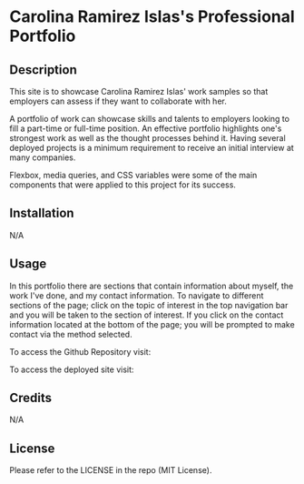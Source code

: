 # Carolina Ramirez Islas's Professional Portfolio

## Description

This site is to showcase Carolina Ramirez Islas' work samples so that employers can assess if they want to collaborate with her.

A portfolio of work can showcase skills and talents to employers looking to fill a part-time or full-time position. An effective portfolio highlights one's strongest work as well as the thought processes behind it. Having several deployed projects is a minimum requirement to receive an initial interview at many companies. 

Flexbox, media queries, and CSS variables were some of the main components that were applied to this project for its success.

## Installation

N/A

## Usage

In this portfolio there are sections that contain information about myself, the work I've done, and my contact information. To navigate to different sections of the page; click on the topic of interest in the top navigation bar and you will be taken to the section of interest. If you click on the contact information located at the bottom of the page; you will be prompted to make contact via the method selected.

To access the Github Repository visit:

To access the deployed site visit:


## Credits

N/A

## License

Please refer to the LICENSE in the repo (MIT License).
